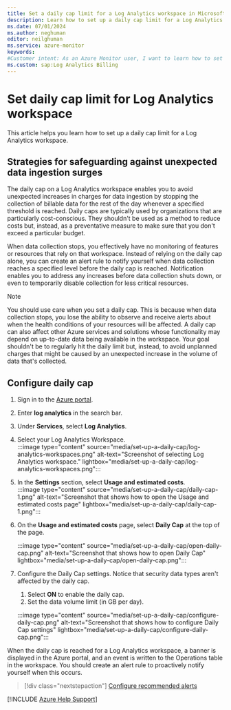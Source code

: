 ```yaml
---
title: Set a daily cap limit for a Log Analytics workspace in Microsoft Azure
description: Learn how to set up a daily cap limit for a Log Analytics workspace to safeguard against unexpected surges in data ingestion and unexpected bill spikes.
ms.date: 07/01/2024
ms.author: neghuman
editor: neilghuman
ms.service: azure-monitor
keywords:
#Customer intent: As an Azure Monitor user, I want to learn how to set up a daily cap limit for my Log Analytics workspace, thereby safeguarding against unexpected surges in data ingestion and unexpected bill spikes.
ms.custom: sap:Log Analytics Billing
---
```

# Set daily cap limit for Log Analytics workspace

This article helps you learn how to set up a daily cap limit for a Log Analytics workspace.

## Strategies for safeguarding against unexpected data ingestion surges

The daily cap on a Log Analytics workspace enables you to avoid unexpected increases in charges for data ingestion by stopping the collection of billable data for the rest of the day whenever a specified threshold is reached. Daily caps are typically used by organizations that are particularly cost-conscious. They shouldn't be used as a method to reduce costs but, instead, as a preventative measure to make sure that you don't exceed a particular budget.

When data collection stops, you effectively have no monitoring of features or resources that rely on that workspace. Instead of relying on the daily cap alone, you can create an alert rule to notify yourself when data collection reaches a specified level before the daily cap is reached. Notification enables you to address any increases before data collection shuts down, or even to temporarily disable collection for less critical resources.

> [!NOTE]
> You should use care when you set a daily cap. This is because when data collection stops, you lose the ability to observe and receive alerts about when the health conditions of your resources will be affected. A daily cap can also affect other Azure services and solutions whose functionality may depend on up-to-date data being available in the workspace. Your goal shouldn't be to regularly hit the daily limit but, instead, to avoid unplanned charges that might be caused by an unexpected increase in the volume of data that's collected.

## Configure daily cap

1. Sign in to the [Azure portal](https://portal.azure.com). 
1. Enter **log analytics** in the search bar.
1. Under **Services**, select **Log Analytics**.
1. Select your Log Analytics Workspace.  
    :::image type="content" source="media/set-up-a-daily-cap/log-analytics-workspaces.png" alt-text="Screenshot of selecting Log Analytics workspace." lightbox="media/set-up-a-daily-cap/log-analytics-workspaces.png":::
1. In the **Settings** section, select **Usage and estimated costs**.  
    :::image type="content" source="media/set-up-a-daily-cap/daily-cap-1.png" alt-text="Screenshot that shows how to open the Usage and estimated costs page"  lightbox="media/set-up-a-daily-cap/daily-cap-1.png":::

1. On the **Usage and estimated costs** page, select **Daily Cap** at the top of the page.

    :::image type="content" source="media/set-up-a-daily-cap/open-daily-cap.png" alt-text="Screenshot that shows how to open Daily Cap" lightbox="media/set-up-a-daily-cap/open-daily-cap.png":::
1. Configure the Daily Cap settings. Notice that security data types aren't affected by the daily cap. 

    1. Select **ON** to enable the daily cap.
    1. Set the data volume limit (in GB per day). 

    :::image type="content" source="media/set-up-a-daily-cap/configure-daily-cap.png" alt-text="Screenshot that shows how to configure Daily Cap settings" lightbox="media/set-up-a-daily-cap/configure-daily-cap.png":::

When the daily cap is reached for a Log Analytics workspace, a banner is displayed in the Azure portal, and an event is written to the Operations table in the workspace. You should create an alert rule to proactively notify yourself when this occurs.

> [!div class="nextstepaction"]
> [Configure recommended alerts](./workspace-recommended-alerts.md)

[!INCLUDE [Azure Help Support](../../../../includes/azure-help-support.md)]
